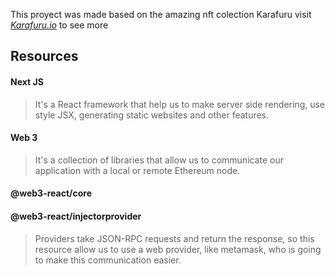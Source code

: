 This proyect was made based on the amazing nft colection Karafuru
visit *<ins>Karafuru.io</ins>* to see more

## Resources

#### Next JS 
> It's a React framework that help us to make server side rendering, use style JSX, generating static websites and other features.
#### Web 3 
> It's a collection of libraries that allow us to communicate our application with a local or remote Ethereum node.
#### @web3-react/core 
#### @web3-react/injectorprovider 
> Providers take JSON-RPC requests and return the response, so this resource allow us to use a web provider, like metamask, who is going to make this communication easier.


